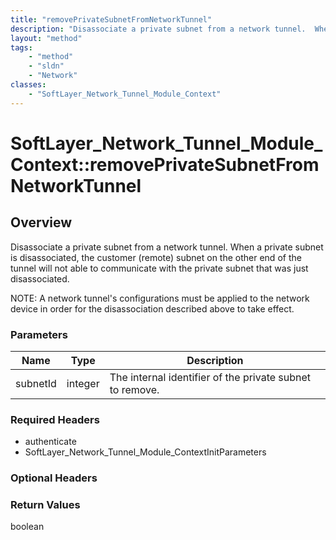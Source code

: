 ```yaml
---
title: "removePrivateSubnetFromNetworkTunnel"
description: "Disassociate a private subnet from a network tunnel.  When a private subnet is disassociated, the customer (remote) subn... "
layout: "method"
tags:
    - "method"
    - "sldn"
    - "Network"
classes:
    - "SoftLayer_Network_Tunnel_Module_Context"
---
```

# SoftLayer_Network_Tunnel_Module_Context::removePrivateSubnetFromNetworkTunnel
## Overview 
Disassociate a private subnet from a network tunnel.  When a private subnet is disassociated, the customer (remote) subnet on the other end of the tunnel will not able to communicate with the private subnet that was just disassociated. 

NOTE:  A network tunnel's configurations must be applied to the network device in order for the disassociation described above to take effect. 

### Parameters 
|Name | Type | Description |
| --- | --- | --- |
|subnetId| integer| The internal identifier of the private subnet to remove.|


### Required Headers
* authenticate
* SoftLayer_Network_Tunnel_Module_ContextInitParameters

### Optional Headers

### Return Values
boolean
